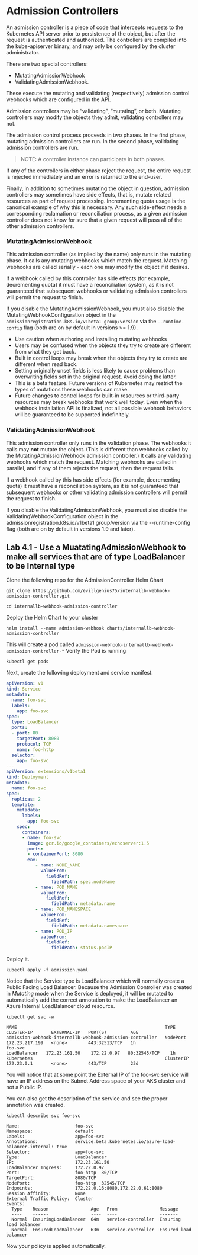 # Admission Controllers

An admission controller is a piece of code that intercepts requests to the Kubernetes API server prior to persistence of the object, but after the request is authenticated and authorized. The controllers are compiled into the kube-apiserver binary, and may only be configured by the cluster administrator. 

There are two special controllers: 
* MutatingAdmissionWebhook 
* ValidatingAdmissionWebhook. 

These execute the mutating and validating (respectively) admission control webhooks which are configured in the API.

Admission controllers may be “validating”, “mutating”, or both. Mutating controllers may modify the objects they admit, validating controllers may not.

The admission control process proceeds in two phases. In the first phase, mutating admission controllers are run. In the second phase, validating admission controllers are run.  

> NOTE: A controller instance can participate in both phases.

If any of the controllers in either phase reject the request, the entire request is rejected immediately and an error is returned to the end-user.

Finally, in addition to sometimes mutating the object in question, admission controllers may sometimes have side effects, that is, mutate related resources as part of request processing. Incrementing quota usage is the canonical example of why this is necessary. Any such side-effect needs a corresponding reclamation or reconciliation process, as a given admission controller does not know for sure that a given request will pass all of the other admission controllers.

### MutatingAdmissionWebhook
This admission controller (as implied by the name) only runs in the mutating phase. It calls any mutating webhooks which match the request. Matching webhooks are called serially - each one may modify the object if it desires.

If a webhook called by this controller has side effects (for example, decrementing quota) it must have a reconciliation system, as it is not guaranteed that subsequent webhooks or validating admission controllers will permit the request to finish.

If you disable the MutatingAdmissionWebhook, you must also disable the MutatingWebhookConfiguration object in the ```admissionregistration.k8s.io/v1beta1 group/version``` via the ```--runtime-config``` flag (both are on by default in versions >= 1.9).

* Use caution when authoring and installing mutating webhooks
* Users may be confused when the objects they try to create are different from what they get back.
* Built in control loops may break when the objects they try to create are different when read back.
* Setting originally unset fields is less likely to cause problems than overwriting fields set in the original request. Avoid doing the latter.
* This is a beta feature. Future versions of Kubernetes may restrict the types of mutations these webhooks can make.
* Future changes to control loops for built-in resources or third-party resources may break webhooks that work well today. Even when the webhook installation API is finalized, not all possible webhook behaviors will be guaranteed to be supported indefinitely.

### ValidatingAdmissionWebhook
This admission controller only runs in the validation phase. The webhooks it calls may __not__ mutate the object. (This is different than webhooks called by the MutatingAdmissionWebhook admission controller.) It calls any validating webhooks which match the request. Matching webhooks are called in parallel, and if any of them rejects the request, then the request fails. 

If a webhook called by this has side effects (for example, decrementing quota) it must have a reconciliation system, as it is not guaranteed that subsequent webhooks or other validating admission controllers will permit the request to finish.

If you disable the ValidatingAdmissionWebhook, you must also disable the ValidatingWebhookConfiguration object in the admissionregistration.k8s.io/v1beta1 group/version via the --runtime-config flag (both are on by default in versions 1.9 and later).

## Lab 4.1 - Use a MuatatingAdmissionWebhook to make all services that are of type LoadBalancer to be Internal type

Clone the following repo for the AdmissionController Helm Chart

```console
git clone https://github.com/evillgenius75/internallb-webhook-admission-controller.git

cd internallb-webhook-admission-controller
```

Deploy the Helm Chart to your cluster

```console
helm install --name admission-webhook charts/internallb-webhook-admission-controller
```

This will create a pod called `admission-webhook-internallb-webhook-admission-controller-*`
Verify the Pod is running

```console
kubectl get pods
```

Next, create the following deployment and service manifest.

```yaml
apiVersion: v1
kind: Service
metadata:
  name: foo-svc
  labels:
    app: foo-svc
spec:
  type: LoadBalancer
  ports:
  - port: 80
    targetPort: 8080
    protocol: TCP
    name: foo-http
  selector:
    app: foo-svc
---
apiVersion: extensions/v1beta1
kind: Deployment
metadata:
  name: foo-svc
spec:
  replicas: 2
  template:
    metadata:
      labels:
        app: foo-svc
    spec:
      containers:
      - name: foo-svc
        image: gcr.io/google_containers/echoserver:1.5
        ports:
        - containerPort: 8080
        env:
           - name: NODE_NAME
             valueFrom:
               fieldRef:
                 fieldPath: spec.nodeName
           - name: POD_NAME
             valueFrom:
               fieldRef:
                 fieldPath: metadata.name
           - name: POD_NAMESPACE
             valueFrom:
               fieldRef:
                 fieldPath: metadata.namespace
           - name: POD_IP
             valueFrom:
               fieldRef:
                 fieldPath: status.podIP
```

Deploy it.

```console
kubectl apply -f admission.yaml
```

Notice that the Service type is LoadBalancer which will normally create a Public Facing Load Balancer. Because the Admission Controller was created in *Mutating* mode when the Service is deployed, it will be mutated to automatically add the correct annotation to make the LoadBalancer an Azure Internal LoadBalancer cloud resource.

```console
kubectl get svc -w
```
```output
NAME                                                        TYPE           CLUSTER-IP       EXTERNAL-IP   PORT(S)         AGE
admission-webhook-internallb-webhook-admission-controller   NodePort       172.23.217.199   <none>        443:32513/TCP   1h
foo-svc                                                     LoadBalancer   172.23.161.50    172.22.0.97   80:32545/TCP    1h
kubernetes                                                  ClusterIP      172.23.0.1       <none>        443/TCP         23d
```

You will notice that at some point the External IP of the foo-svc service will have an IP address on the Subnet Address space of your AKS cluster and not a Public IP. 

You can also get the description of the service and see the proper annotation was created.

```console
kubectl describe svc foo-svc
```
```output
Name:                     foo-svc
Namespace:                default
Labels:                   app=foo-svc
Annotations:              service.beta.kubernetes.io/azure-load-balancer-internal: true
Selector:                 app=foo-svc
Type:                     LoadBalancer
IP:                       172.23.161.50
LoadBalancer Ingress:     172.22.0.97
Port:                     foo-http  80/TCP
TargetPort:               8080/TCP
NodePort:                 foo-http  32545/TCP
Endpoints:                172.22.0.16:8080,172.22.0.61:8080
Session Affinity:         None
External Traffic Policy:  Cluster
Events:
  Type    Reason                Age   From                Message
  ----    ------                ----  ----                -------
  Normal  EnsuringLoadBalancer  64m   service-controller  Ensuring load balancer
  Normal  EnsuredLoadBalancer   63m   service-controller  Ensured load balancer
```

Now your policy is applied automatically.
